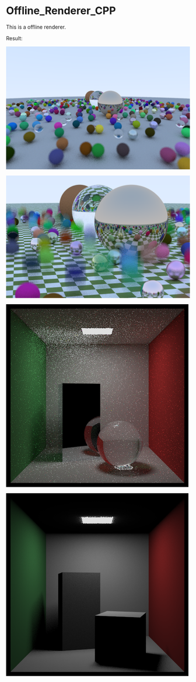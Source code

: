 # Offline_Renderer_CPP


This is a offline renderer.

Result:

![image](./result/15.png)

![image](./result/17.png)

![image](./result/48.png)

![image](./result/38.png)